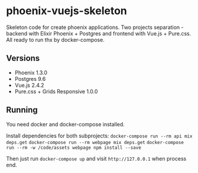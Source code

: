 # phoenix-vuejs-skeleton
Skeleton code for create phoenix applications.
Two projects separation - backend with Elixir Phoenix + Postgres and frontend with Vue.js + Pure.css.
All ready to run thx by docker-compose.

## Versions
 - Phoenix 1.3.0
 - Postgres 9.6
 - Vue.js 2.4.2
 - Pure.css + Grids Responsive 1.0.0

## Running
You need docker and docker-compose installed.

Install dependencies for both subprojects:
  `docker-compose run --rm api mix deps.get`
  `docker-compose run --rm webpage mix deps.get`
  `docker-compose run --rm -w /code/assets webpage npm install --save`

Then just run `docker-compose up` and visit `http://127.0.0.1` when process end.
